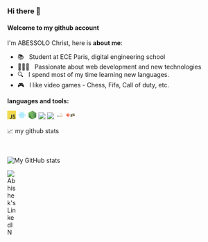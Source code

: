 ### Hi there 🤗
<h4>Welcome to my github account</h4>

<p>I'm ABESSOLO Christ, here is <b>about me</b>:</p>

- 📚 &nbsp; Student at ECE Paris, digital engineering school
- 🧑🏽‍💻 &nbsp; Passionate about web development and new technologies
- 🔍 &nbsp; I spend most of my time learning new languages. 
- 🎮 &nbsp; I like video games - Chess, Fifa, Call of duty, etc.

**languages and tools:**  

<code><img height="20" src="https://raw.githubusercontent.com/github/explore/80688e429a7d4ef2fca1e82350fe8e3517d3494d/topics/javascript/javascript.png"></code>
<code><img height="20" src="https://raw.githubusercontent.com/github/explore/80688e429a7d4ef2fca1e82350fe8e3517d3494d/topics/react/react.png"></code>
<code><img height="20" src="https://raw.githubusercontent.com/github/explore/80688e429a7d4ef2fca1e82350fe8e3517d3494d/topics/nodejs/nodejs.png"></code>
<code><img height="20" src="https://github.com/simple-icons/simple-icons/blob/develop/icons/figma.svg"></code>
<code><img height="20" src="https://github.com/simple-icons/simple-icons/blob/develop/icons/c.svg"></code>
<code><img height="20" src="https://raw.githubusercontent.com/github/explore/80688e429a7d4ef2fca1e82350fe8e3517d3494d/topics/mysql/mysql.png"></code>
<code><img height="20" src="https://raw.githubusercontent.com/github/explore/80688e429a7d4ef2fca1e82350fe8e3517d3494d/topics/git/git.png"></code>


<p>📈 my github stats</p><br>

![My GitHub stats](https://github-readme-stats.vercel.app/api?username=RovaEncoder&show_icons=true&theme=blue-green)

<a href="https://www.linkedin.com/in/christ-rova-abessolo-903aa1244/">
  <img align="left" alt="Abhishek's LinkedIN" width="22px" src="https://raw.githubusercontent.com/peterthehan/peterthehan/master/assets/linkedin.svg" />
</a>